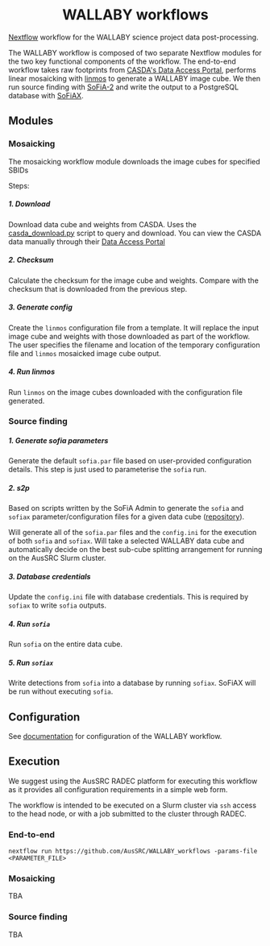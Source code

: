 <h1 align="center">WALLABY workflows</h1>

[Nextflow](https://www.nextflow.io/) workflow for the WALLABY science project data post-processing.

The WALLABY workflow is composed of two separate Nextflow modules for the two key functional components of the workflow. The end-to-end workflow takes raw footprints from [CASDA's Data Access Portal](https://data.csiro.au/collections/domain/casdaObservation/search/), performs linear mosaicking with [linmos](https://www.atnf.csiro.au/computing/software/askapsoft/sdp/docs/current/calim/linmos.html) to generate a WALLABY image cube. We then run source finding with [SoFiA-2](https://github.com/SoFiA-Admin/SoFiA-2) and write the output to a PostgreSQL database with [SoFiAX](https://github.com/AusSRC/SoFiAX).

## Modules

### Mosaicking

The mosaicking workflow module downloads the image cubes for specified SBIDs 

Steps:

##### 1. Download

Download data cube and weights from CASDA. Uses the [casda_download.py](mosaicking/scripts/casda_download.py) script to query and download. You can view the CASDA data manually through their [Data Access Portal](https://data.csiro.au/collections/domain/casdaObservation/search/)

##### 2. Checksum

Calculate the checksum for the image cube and weights. Compare with the checksum that is downloaded from the previous step.

##### 3. Generate config

Create the `linmos` configuration file from a template. It will replace the input image cube and weights with those downloaded as part of the workflow. The user specifies the filename and location of the temporary configuration file and `linmos` mosaicked image cube output.

##### 4. Run linmos
Run `linmos` on the image cubes downloaded with the configuration file generated.

### Source finding

##### 1. Generate sofia parameters

Generate the default `sofia.par` file based on user-provided configuration details. This step is just used to parameterise the `sofia` run.

##### 2. s2p

Based on scripts written by the SoFiA Admin to generate the `sofia` and `sofiax` parameter/configuration files for a given data cube ([repository](https://github.com/SoFiA-Admin/s2p_setup)).

Will generate all of the `sofia.par` files and the `config.ini` for the execution of both `sofia` and `sofiax`. Will take a selected WALLABY data cube and automatically decide on the best sub-cube splitting arrangement for running on the AusSRC Slurm cluster.

##### 3. Database credentials

Update the `config.ini` file with database credentials. This is required by `sofiax` to write `sofia` outputs.

##### 4. Run `sofia`

Run `sofia` on the entire data cube. 

##### 5. Run `sofiax`

Write detections from `sofia` into a database by running `sofiax`. SoFiAX will be run without executing `sofia`.

## Configuration

See [documentation](https://aussrc.github.io/WALLABY_workflows/) for configuration of the WALLABY workflow.

## Execution

We suggest using the AusSRC RADEC platform for executing this workflow as it provides all configuration requirements in a simple web form. 

The workflow is intended to be executed on a Slurm cluster via `ssh` access to the head node, or with a job submitted to the cluster through RADEC. 

### End-to-end

```
nextflow run https://github.com/AusSRC/WALLABY_workflows -params-file <PARAMETER_FILE>
```

### Mosaicking

TBA

### Source finding

TBA

